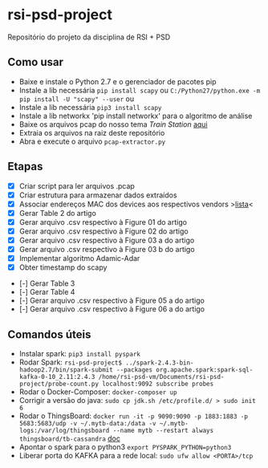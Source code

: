 # rsi-psd-project
Repositório do projeto da disciplina de RSI + PSD

## Como usar
- Baixe e instale o Python 2.7 e o gerenciador de pacotes pip
- Instale a lib necessária `pip install scapy` ou `C:/Python27/python.exe -m pip install -U "scapy" --user` ou
- Instale a lib necessária `pip3 install scapy`
- Instale a lib networkx 'pip install networkx' para o algoritmo de análise
- Baixe os arquivos pcap do nosso tema *Train Station* [aqui](https://drive.google.com/file/d/1YdBczL5VtOLT5C1T429q6Ovu1qHvprgh/view)
- Extraia os arquivos na raiz deste repositório
- Abra e execute o arquivo `pcap-extractor.py`

## Etapas
* [x] Criar script para ler arquivos .pcap
* [x] Criar estrutura para armazenar dados extraídos
* [x] Associar endereços MAC dos devices aos respectivos vendors >[lista](https://gist.github.com/aallan/b4bb86db86079509e6159810ae9bd3e4)<
* [x] Gerar Table 2 do artigo
* [x] Gerar arquivo .csv respectivo à Figure 01 do artigo
* [x] Gerar arquivo .csv respectivo à Figure 02 do artigo
* [x] Gerar arquivo .csv respectivo à Figure 03 a do artigo
* [x] Gerar arquivo .csv respectivo à Figure 03 b do artigo
* [x] Implementar algoritmo Adamic-Adar
* [x] Obter timestamp do scapy
* [-] Gerar Table 3
* [-] Gerar Table 4
* [-] Gerar arquivo .csv respectivo à Figure 05 a do artigo
* [-] Gerar arquivo .csv respectivo à Figure 06 a do artigo

## Comandos úteis
* Instalar spark: `pip3 install pyspark`
* Rodar Spark: `rsi-psd-project$ ../spark-2.4.3-bin-hadoop2.7/bin/spark-submit --packages org.apache.spark:spark-sql-kafka-0-10_2.11:2.4.3 /home/rsi-psd-vm/Documents/rsi-psd-project/probe-count.py localhost:9092 subscribe probes`
* Rodar o Docker-Composer: `docker-composer up`
* Corrigir a versão do java: `sudo cp jdk.sh /etc/profile.d/ > sudo init 6`
* Rodar o ThingsBoard: `docker run -it -p 9090:9090 -p 1883:1883 -p 5683:5683/udp -v ~/.mytb-data:/data -v ~/.mytb-logs:/var/log/thingsboard --name mytb --restart always thingsboard/tb-cassandra` [doc](https://thingsboard.io/docs/user-guide/install/docker/)
* Apontar o spark para o python3 `export PYSPARK_PYTHON=python3`
* Liberar porta do KAFKA para a rede local: `sudo ufw allow <PORTA>/tcp`